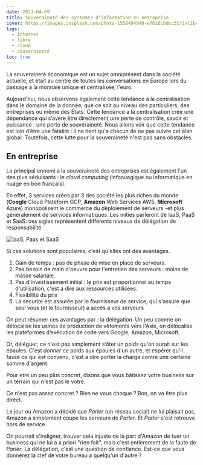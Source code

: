 ```yaml
---
date: 2021-04-09
title: Souveraineté des systèmes d'information en entreprise
cover: https://images.unsplash.com/photo-1558494949-ef010cbdcc31?ixlib=rb-1.2.1&ixid=MXwxMjA3fDB8MHxzZWFyY2h8Nnx8c2VydmVyfGVufDB8MHwwfA%3D%3D&auto=format&fit=crop&w=900&q=60
tags:
  - internet
  - libre
  - cloud
  - souveraineté
toc: true
---
```


La souveraineté économique est un sujet omniprésent dans la société actuelle, et était au centre de toutes les conversations en Europe lors du passage a la monnaie unique et centralisée, l'euro. 

Aujourd'hui, nous observons également cette tendance à la centralisation dans le domaine de la donnée, que ce soit au niveau des particuliers, des entreprises ou même des États. Cette tendance a la centralisation crée une dépendance qui s’avère être directement une perte de contrôle, savoir et puissance : une perte de souveraineté. Nous allons voir que cette tendance est loin d’être une fatalité : il ne tient qu'a chacun de ne pas suivre cet élan global. Toutefois, cette lutte pour la souveraineté n'est pas sans obstacles.


## En entreprise

Le principal ennemi a la souveraineté des entreprises est également l'un des plus séduisants : le _cloud computing_ (infonuagique ou informatique en nuage en bon français).

En effet, 3 services crées par 3 des société les plus riches du monde (**Google** Cloud Plateform GCP, **Amazon** Web Services AWS, **Microsoft** Azure) monopolisent le commerce du déploiement de serveurs -et plus généralement de services informatiques. Les inities parleront de IaaS, PaaS et SaaS: ces sigles représentent différents niveaux de délégation de responsabilité.

![IaaS, Paas et SaaS](https://www.redhat.com/cms/managed-files/iaas_focus-paas-saas-diagram-1200x1046.png)

Si ces solutions sont populaires, c'est qu'elles ont des avantages.

1. Gain de temps : pas de phase de mise en place de serveurs.
2. Pas besoin de main d'oeuvre pour l'entretien des serveurs : moins de masse salariale.
3. Pas d'investissement initial : le prix est proportionnel au temps d'utilisation, c'est a dire aux ressources utilisées.
4. Flexibilité du prix
5. La securite est assurée par le fournisseur de service, qui s'assure que seul vous (et le fournisseur) a accès a vos serveurs

On peut résumer ces avantages par : la délégation. Un peu comme on délocalise les usines de production de vêtements vers l'Asie, on délocalise les plateformes d’exécution de code vers Google, Amazon, Microsoft.

Or, déléguer, ce n'est pas simplement s’ôter un poids qu'on aurait sur les épaules. C'est _donner_ ce poids aux épaules d'un autre, et espérer qu'il fasse ce qui est convenu, c'est a dire porter la charge contre une certaine somme d'argent.

Pour etre un peu plus concret, disons que vous bâtissez votre business sur un terrain qui n'est pas le votre.

Ce n'est pas assez concret ? Rien ne vous choque ? Bon, on va être plus direct.

Le jour ou Amazon a décidé que _Parler_ (un réseau social) ne lui plaisait pas, Amazon a simplement coupe les serveurs de _Parler_. Et _Parler_ s'est retrouve hors de service. 

On pourrait s'indigner, trouver cela injuste de la part d'Amazon de tuer un business qui ne lui a a priori "rien fait", mais c'est entièrement de la faute de _Parler_. La délégation, c'est une question de confiance. Est-ce que vous donnerez la clef de votre bureau a quelqu'un d'autre ?



